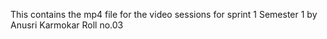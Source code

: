 This contains the mp4 file for the video sessions for sprint 1 Semester 1 by Anusri Karmokar Roll no.03
